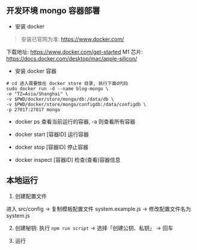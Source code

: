 ## 开发环境 mongo 容器部署

- 安装 docker

> 安装已官网为准: https://www.docker.com/

下载地址: https://www.docker.com/get-started
M1 芯片: https://docs.docker.com/desktop/mac/apple-silicon/

- 安装 docker 容器

```shell
# cd 进入需要放在 docker store 目录, 执行下面d代码
sudo docker run -d --name blog-mongo \
-e "TZ=Asia/Shanghai" \
-v $PWD/docker/store/mongo/db:/data/db \
-v $PWD/docker/store/mongo/configdb:/data/configdb \
-p 27017:27017 mongo
```

- docker ps 查看当前运行的容器, -a 则查看所有容器

- docker start [容器ID] 运行容器

- docker stop [容器ID] 停止容器

- docker inspect [容器ID] 检查(查看)容器信息

## 本地运行

1. 创建配置文件

进入 src/config -> 复制模板配置文件 system.example.js -> 修改配置文件名为 system.js

2. 创建秘钥: 执行 `npm run script` -> 选择「创建公钥、私钥」 -> 回车


3. 运行

